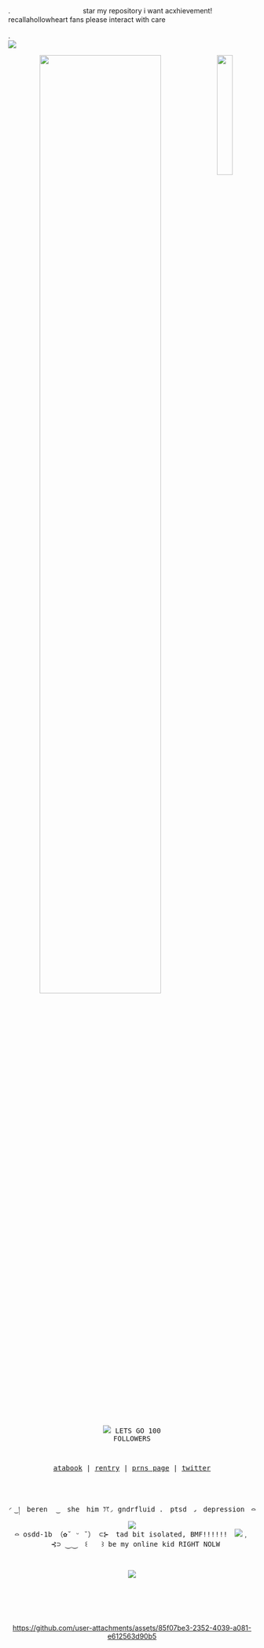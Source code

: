 

.　　　　 　　　　 　　star my repository i want acxhievement!  recallahollowheart fans please interact with care


.　　　　 　　　　　　 　　　　 　　 　　　　 　　　　 　　　　 　　　　 　　　　 　　　　 　　　　 　　　 ![](https://komarev.com/ghpvc/?username=late-night-snacking&style=plastic&color=637d5a)
 
<div align="center">
<img src="https://files.catbox.moe/zpl33p.png" width="25%" align="right" />
<img src="https://readme-typing-svg.demolab.com?font=Inconsolata&weight=500&size=50&duration=4000&pause=300&color=637d5a&center=true&vCenter=true&multiline=true&repeat=false&random=false&width=1300&height=140&lines=+what+do+you+do+with+a+loving+feeling;if+the+loving+feeling+makes+you+all+alone+%E2%9A%9D" width="70%" />
<br><br>
<pre>

![](https://files.catbox.moe/k28f1i.png) LETS GO 100 FOLLOWERS


<p align="center"><a href="https://gasa4.atabook.org/">atabook</a> | <a href="https://rentry.co/hallucinatorry">rentry</a> | <a href="https://en.pronouns.page/@gasa4">prns page</a> | <a href="https://x.com/periodsniffer69">twitter</a></p>

◜ ͜ །　beren　 ͜ 　she　him ꔫ◞ gndrfluid
.　ptsd　᎖　depression　⌓ ![](https://64.media.tumblr.com/4dd4d674c79d58b72303708a2d0aa861/5d758e6be7ba86e3-58/s75x75_c1/1dc97c3d83ba9fae1805bac07c7665d1f7ad24c3.gifv) ⌓   osdd-1b  （✿˘ ᵕ ˘）
⊂⊱　tad bit isolated, BMF!!!!!!　![](https://64.media.tumblr.com/ac004bf14017cc5805d66025e54defe0/b77abe8891825433-8e/s75x75_c1/1fdeca739f9c0d0f5d5088757e6d714548862c5d.gifv)﹐ 　⊰⊃
⏝⏝　꒰　　꒱ be my online kid RIGHT NOLW

![](https://adriansblinkiecollection.neocities.org/stamps/c2.gif)
</pre>
<br><br><br>


https://github.com/user-attachments/assets/85f07be3-2352-4039-a081-e612563d90b5



